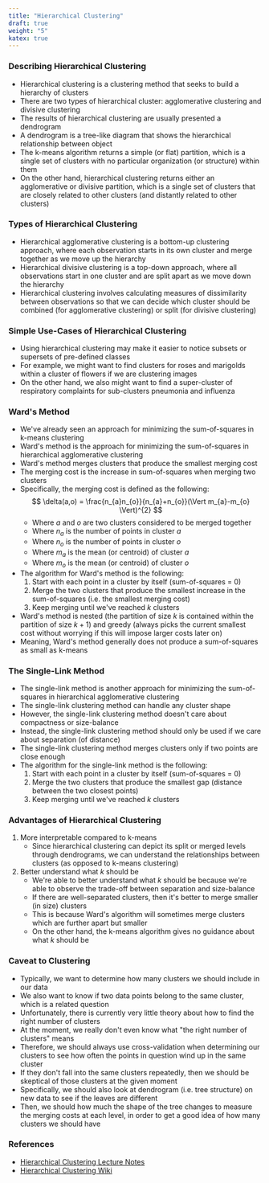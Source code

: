 ```yaml
---
title: "Hierarchical Clustering"
draft: true
weight: "5"
katex: true
---
```


### Describing Hierarchical Clustering
- Hierarchical clustering is a clustering method that seeks to build a hierarchy of clusters
- There are two types of hierarchical cluster: agglomerative clustering and divisive clustering
- The results of hierarchical clustering are usually presented a dendrogram
- A dendrogram is a tree-like diagram that shows the hierarchical relationship between object
- The k-means algorithm returns a simple (or flat) partition, which is a single set of clusters with no particular organization (or structure) within them
- On the other hand, hierarchical clustering returns either an agglomerative or divisive partition, which is a single set of clusters that are closely related to other clusters (and distantly related to other clusters)

### Types of Hierarchical Clustering
- Hierarchical agglomerative clustering is a bottom-up clustering approach, where each observation starts in its own cluster and merge together as we move up the hierarchy
- Hierarchical divisive clustering is a top-down approach, where all observations start in one cluster and are split apart as we move down the hierarchy
- Hierarchical clustering involves calculating measures of dissimilarity between observations so that we can
 decide which cluster should be combined (for agglomerative clustering) or split (for divisive clustering)

### Simple Use-Cases of Hierarchical Clustering
- Using hierarchical clustering may make it easier to notice subsets or supersets of pre-defined classes
- For example, we might want to find clusters for roses and marigolds within a cluster of flowers if we are clustering images
- On the other hand, we also might want to find a super-cluster of respiratory complaints for sub-clusters pneumonia and influenza

### Ward's Method
- We've already seen an approach for minimizing the sum-of-squares in k-means clustering
- Ward's method is the approach for minimizing the sum-of-squares in hierarchical agglomerative clustering
- Ward's method merges clusters that produce the smallest merging cost
- The merging cost is the increase in sum-of-squares when merging two clusters
- Specifically, the merging cost is defined as the following:
	$$ \delta(a,o) = \frac{n_{a}n_{o}}{n_{a}+n_{o}}(\Vert m_{a}-m_{o} \Vert)^{2} $$
	- Where $a$ and $o$ are two clusters considered to be merged together
	- Where $n_{a}$ is the number of points in cluster $a$
	- Where $n_{o}$ is the number of points in cluster $o$
	- Where $m_{a}$ is the mean (or centroid) of cluster $a$
	- Where $m_{o}$ is the mean (or centroid) of cluster $o$
- The algorithm for Ward's method is the following:
	1. Start with each point in a cluster by itself (sum-of-squares = 0)
	2. Merge the two clusters that produce the smallest increase in the sum-of-squares (i.e. the smallest merging cost)
	3. Keep merging until we've reached $k$ clusters
- Ward's method is nested (the partition of size $k$ is contained within the partition of size $k+1$) and greedy (always picks the current smallest cost without worrying if this will impose larger costs later on)
- Meaning, Ward's method generally does not produce a sum-of-squares as small as k-means

### The Single-Link Method
- The single-link method is another approach for minimizing the sum-of-squares in hierarchical agglomerative clustering
- The single-link clustering method can handle any cluster shape
- However, the single-link clustering method doesn't care about compactness or size-balance
- Instead, the single-link clustering method should only be used if we care about separation (of distance)
- The single-link clustering method merges clusters only if two points are close enough
- The algorithm for the single-link method is the following:
	1. Start with each point in a cluster by itself (sum-of-squares = 0)
	2. Merge the two clusters that produce the smallest gap (distance between the two closest points)
	3. Keep merging until we've reached $k$ clusters

### Advantages of Hierarchical Clustering
1. More interpretable compared to k-means
	- Since hierarchical clustering can depict its split or merged levels through dendrograms, we can understand the relationships between clusters (as opposed to k-means clustering)
2. Better understand what $k$ should be
	- We're able to better understand what $k$ should be because we're able to observe the trade-off between separation and size-balance
	- If there are well-separated clusters, then it's better to merge smaller (in size) clusters
	- This is because Ward's algorithm will sometimes merge clusters which are further apart but smaller
	- On the other hand, the k-means algorithm gives no guidance about what $k$ should be

### Caveat to Clustering
- Typically, we want to determine how many clusters we should include in our data
- We also want to know if two data points belong to the same cluster, which is a related question
- Unfortunately, there is currently very little theory about how to find the
right number of clusters
- At the moment, we really don't even know what "the right number of clusters" means
- Therefore, we should always use cross-validation when determining our clusters to see how often the points in question wind up in the same cluster
- If they don't fall into the same clusters repeatedly, then we should be skeptical of those clusters at the given moment
- Specifically, we should also look at dendrogram (i.e. tree structure) on new data to see if the leaves are different
- Then, we should how much the shape of the tree changes to measure the merging costs at each level, in order to get a good idea of how many clusters we should have

### References
- [Hierarchical Clustering Lecture Notes](https://www.stat.cmu.edu/~cshalizi/350/2008/lectures/08/lecture-08.pdf)
- [Hierarchical Clustering Wiki](https://en.wikipedia.org/wiki/Hierarchical_clustering)
